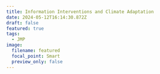 ```yaml
---
title: Information Interventions and Climate Adaptation
date: 2024-05-12T16:14:30.872Z
draft: false
featured: true
tags:
  - JMP
image:
  filename: featured
  focal_point: Smart
  preview_only: false
---
```


